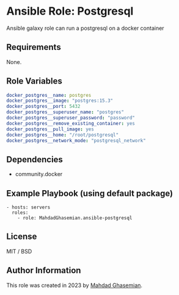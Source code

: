 # Ansible Role: Postgresql

Ansible galaxy role can run a postgresql on a docker container

## Requirements

None.

## Role Variables
```yaml
docker_postgres__name: postgres
docker_postgres__image: "postgres:15.3"
docker_postgres__port: 5432
docker_postgres__superuser_name: "postgres"
docker_postgres__superuser_password: "password"
docker_postgres__remove_existing_container: yes
docker_postgres__pull_image: yes
docker_postgres__home: "/root/postgresql"
docker_postgres__network_mode: "postgresql_network"
```

## Dependencies

- community.docker

## Example Playbook (using default package)

    - hosts: servers
      roles:
        - role: MahdadGhasemian.ansible-postgresql

## License

MIT / BSD

## Author Information

This role was created in 2023 by [Mahdad Ghasemian](https://mahdad.me/).